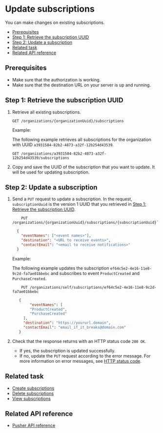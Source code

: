 Update subscriptions
=====================
You can make changes on existing subscriptions.

* [Prerequisites](#prerequisites)
* [Step 1: Retrieve the subscription UUID](#step-1-retrieve-the-subscription-uuid)
* [Step 2: Update a subscription](#step-2-update-a-subscription)
* [Related task](#related-task)
* [Related API reference](#related-api-reference)

## Prerequisites
* Make sure that the authorization is working.
* Make sure that the destination URL on your server is up and running.

## Step 1: Retrieve the subscription UUID

1. Retrieve all existing subscriptions.
   ```http
   GET /organizations/{organizationUuid}/subscriptions
   ```
   
   Example:
   
   The following example retrieves all subscriptions for the organization with UUID `a3931584-82b2-4873-a32f-12b254d43539`.
   
   ```http
   GET /organizations/a3931584-82b2-4873-a32f-12b254d43539/subscriptions
   ```
   

2. Copy and save the UUID of the subscription that you want to update. It will be used for updating subscription.

## Step 2: Update a subscription

1. Send a `PUT` request to update a subscription. In the request, `subscriptionUuid` is the version 1 UUID that you retrieved in [Step 1: Retrieve the subscription UUID](#step-1-retrieve-the-subscription-uuid).
    
   ```http
       PUT /organizations/{organizationUuid}/subscriptions/{subscriptionUuid}`
   ```
    ```json
      {
        "eventNames": ["<event names>"],
        "destination": "<URL to receive events>",
        "contactEmail": "<email to receive notifications>"
      }   
   ```
  
    Example:
    
    The following example updates the subscription `ef64c5e2-4e16-11e8-9c2d-fa7ae01bbebc` and subscribes to event `ProductCreated` and `PurchaseCreated`.
    ```http
        PUT /organizations/self/subscriptions/ef64c5e2-4e16-11e8-9c2d-fa7ae01bbebc
   ```
    ```json
       {
            "eventNames": [
            "ProductCreated",
            "PurchaseCreated"
         ],
         "destination": "https://yoururl.domain",
         "contactEmail": "email_if_it_breaks@domain.com"
       }   
    ```
2. Check that the response returns with an HTTP status code `200 OK`.
    * If yes, the subscription is updated successfully.
    * If no, update the `PUT` request according to the error message. For more information on error messages, see [HTTP status code](../api-reference.md#updateHttpStatusCode).
  
## Related task
* [Create subscriptions](create-subscriptions.md)
* [Delete subscriptions](delete-subscriptions.md)
* [View subscriptions](view-subscriptions.md)
## Related API reference
* [Pusher API reference](../api-reference.md)
<!-- Add more references if needed. -->
